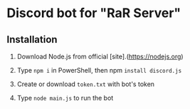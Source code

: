 # Discord bot for "RaR Server"

## Installation

1) Download Node.js from official [site].(https://nodejs.org)

2) Type `npm i` in PowerShell, then npm `install discord.js`

3) Create or download `token.txt` with bot's token

4) Type `node main.js` to run the bot